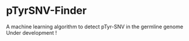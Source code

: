 # pTyrSNV-Finder
A machine learning algorithm to detect pTyr-SNV in the germline genome
Under development !
